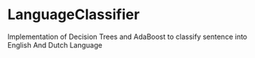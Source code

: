# LanguageClassifier
Implementation of Decision Trees and AdaBoost to classify sentence into English And Dutch Language
